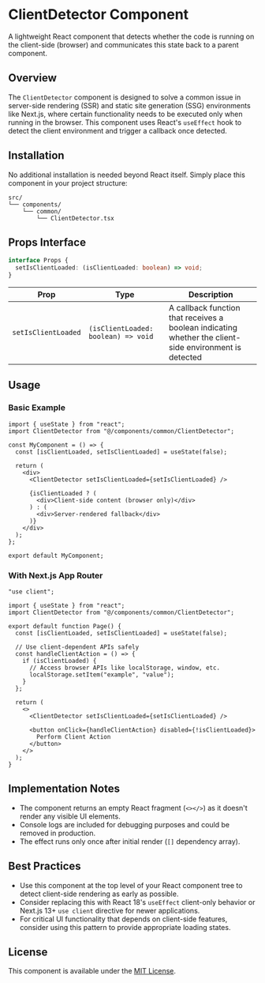 # ClientDetector Component

A lightweight React component that detects whether the code is running on the client-side (browser) and communicates this state back to a parent component.

## Overview

The `ClientDetector` component is designed to solve a common issue in server-side rendering (SSR) and static site generation (SSG) environments like Next.js, where certain functionality needs to be executed only when running in the browser. This component uses React's `useEffect` hook to detect the client environment and trigger a callback once detected.

## Installation

No additional installation is needed beyond React itself. Simply place this component in your project structure:

```
src/
└── components/
    └── common/
        └── ClientDetector.tsx
```

## Props Interface

```typescript
interface Props {
  setIsClientLoaded: (isClientLoaded: boolean) => void;
}
```

| Prop                | Type                                | Description                                                                                            |
| ------------------- | ----------------------------------- | ------------------------------------------------------------------------------------------------------ |
| `setIsClientLoaded` | `(isClientLoaded: boolean) => void` | A callback function that receives a boolean indicating whether the client-side environment is detected |

## Usage

### Basic Example

```tsx
import { useState } from "react";
import ClientDetector from "@/components/common/ClientDetector";

const MyComponent = () => {
  const [isClientLoaded, setIsClientLoaded] = useState(false);

  return (
    <div>
      <ClientDetector setIsClientLoaded={setIsClientLoaded} />

      {isClientLoaded ? (
        <div>Client-side content (browser only)</div>
      ) : (
        <div>Server-rendered fallback</div>
      )}
    </div>
  );
};

export default MyComponent;
```

### With Next.js App Router

```tsx
"use client";

import { useState } from "react";
import ClientDetector from "@/components/common/ClientDetector";

export default function Page() {
  const [isClientLoaded, setIsClientLoaded] = useState(false);

  // Use client-dependent APIs safely
  const handleClientAction = () => {
    if (isClientLoaded) {
      // Access browser APIs like localStorage, window, etc.
      localStorage.setItem("example", "value");
    }
  };

  return (
    <>
      <ClientDetector setIsClientLoaded={setIsClientLoaded} />

      <button onClick={handleClientAction} disabled={!isClientLoaded}>
        Perform Client Action
      </button>
    </>
  );
}
```

## Implementation Notes

- The component returns an empty React fragment (`<></>`) as it doesn't render any visible UI elements.
- Console logs are included for debugging purposes and could be removed in production.
- The effect runs only once after initial render (`[]` dependency array).

## Best Practices

- Use this component at the top level of your React component tree to detect client-side rendering as early as possible.
- Consider replacing this with React 18's `useEffect` client-only behavior or Next.js 13+ `use client` directive for newer applications.
- For critical UI functionality that depends on client-side features, consider using this pattern to provide appropriate loading states.

## License

This component is available under the [MIT License](LICENSE).
